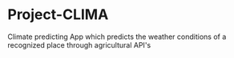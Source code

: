 # Project-CLIMA
Climate predicting App which predicts the weather conditions of a recognized place through agricultural API's

